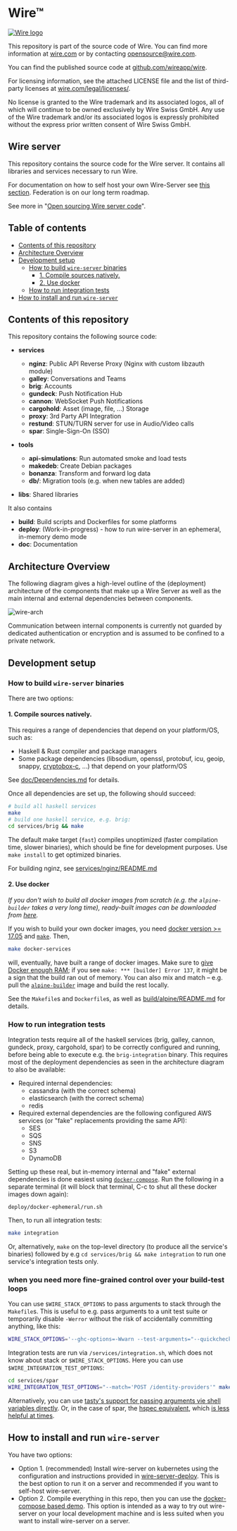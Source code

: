 # Wire™

[![Wire logo](https://github.com/wireapp/wire/blob/master/assets/header-small.png?raw=true)](https://wire.com/jobs/)

This repository is part of the source code of Wire. You can find more information at [wire.com](https://wire.com) or by contacting opensource@wire.com.

You can find the published source code at [github.com/wireapp/wire](https://github.com/wireapp/wire).

For licensing information, see the attached LICENSE file and the list of third-party licenses at [wire.com/legal/licenses/](https://wire.com/legal/licenses/).

No license is granted to the Wire trademark and its associated logos, all of which will continue to be owned exclusively by Wire Swiss GmbH. Any use of the Wire trademark and/or its associated logos is expressly prohibited without the express prior written consent of Wire Swiss GmbH.

## Wire server

This repository contains the source code for the Wire server. It contains all libraries and services necessary to run Wire.

For documentation on how to self host your own Wire-Server see [this section](#how-to-install-and-run-wire-server). Federation is on our long term roadmap.

See more in "[Open sourcing Wire server code](https://medium.com/@wireapp/open-sourcing-wire-server-code-ef7866a731d5)".

## Table of contents

<!-- vim-markdown-toc GFM -->

* [Contents of this repository](#contents-of-this-repository)
* [Architecture Overview](#architecture-overview)
* [Development setup](#development-setup)
    * [How to build `wire-server` binaries](#how-to-build-wire-server-binaries)
        * [1. Compile sources natively.](#1-compile-sources-natively)
        * [2. Use docker](#2-use-docker)
    * [How to run integration tests](#how-to-run-integration-tests)
* [How to install and run `wire-server`](#how-to-install-and-run-wire-server)

<!-- vim-markdown-toc -->

## Contents of this repository

This repository contains the following source code:

- **services**
   - **nginz**: Public API Reverse Proxy (Nginx with custom libzauth module)
   - **galley**: Conversations and Teams
   - **brig**: Accounts
   - **gundeck**: Push Notification Hub
   - **cannon**: WebSocket Push Notifications
   - **cargohold**: Asset (image, file, ...) Storage
   - **proxy**: 3rd Party API Integration
   - **restund**: STUN/TURN server for use in Audio/Video calls
   - **spar**: Single-Sign-On (SSO)

- **tools**
   - **api-simulations**: Run automated smoke and load tests
   - **makedeb**: Create Debian packages
   - **bonanza**: Transform and forward log data
   - **db/**: Migration tools (e.g. when new tables are added)

- **libs**: Shared libraries

It also contains

- **build**: Build scripts and Dockerfiles for some platforms
- **deploy**: (Work-in-progress) - how to run wire-server in an ephemeral, in-memory demo mode
- **doc**: Documentation

## Architecture Overview

The following diagram gives a high-level outline of the (deployment) architecture
of the components that make up a Wire Server as well as the main internal and
external dependencies between components.

![wire-arch](doc/arch/wire-arch-2.png)

Communication between internal components is currently not guarded by
dedicated authentication or encryption and is assumed to be confined to a
private network.

## Development setup

### How to build `wire-server` binaries

There are two options:

#### 1. Compile sources natively.

This requires a range of dependencies that depend on your platform/OS, such as:

- Haskell & Rust compiler and package managers
- Some package dependencies (libsodium, openssl, protobuf, icu, geoip, snappy, [cryptobox-c](https://github.com/wireapp/cryptobox-c), ...) that depend on your platform/OS

See [doc/Dependencies.md](doc/Dependencies.md) for details.

Once all dependencies are set up, the following should succeed:

```bash
# build all haskell services
make
# build one haskell service, e.g. brig:
cd services/brig && make
```

The default make target (`fast`) compiles unoptimized (faster compilation time, slower binaries), which should be fine for development purposes. Use `make install` to get optimized binaries.

For building nginz, see [services/nginz/README.md](services/nginz/README.md)

#### 2. Use docker

*If you don't wish to build all docker images from scratch (e.g. the `alpine-builder` takes a very long time), ready-built images can be downloaded from [here](https://quay.io/organization/wire).*

If you wish to build your own docker images, you need [docker version >= 17.05](https://www.docker.com/) and [`make`](https://www.gnu.org/software/make/). Then,

```bash
make docker-services
```

will, eventually, have built a range of docker images. Make sure to [give Docker enough RAM](https://github.com/wireapp/wire-server/issues/562); if you see `make: *** [builder] Error 137`, it might be a sign that the build ran out of memory. You can also mix and match – e.g. pull the [`alpine-builder`](https://quay.io/repository/wire/alpine-builder?tab=tags) image and build the rest locally.

See the `Makefile`s and `Dockerfile`s, as well as [build/alpine/README.md](build/alpine/README.md) for details.

### How to run integration tests

Integration tests require all of the haskell services (brig, galley, cannon, gundeck, proxy, cargohold, spar) to be correctly configured and running, before being able to execute e.g. the `brig-integration` binary. This requires most of the deployment dependencies as seen in the architecture diagram to also be available:

- Required internal dependencies:
    - cassandra (with the correct schema)
    - elasticsearch (with the correct schema)
    - redis
- Required external dependencies are the following configured AWS services (or "fake" replacements providing the same API):
    - SES
    - SQS
    - SNS
    - S3
    - DynamoDB

Setting up these real, but in-memory internal and "fake" external dependencies is done easiest using [`docker-compose`](https://docs.docker.com/compose/install/). Run the following in a separate terminal (it will block that terminal, C-c to shut all these docker images down again):

```
deploy/docker-ephemeral/run.sh
```

Then, to run all integration tests:

```bash
make integration
```

Or, alternatively, `make` on the top-level directory (to produce all the service's binaries) followed by e.g `cd services/brig && make integration` to run one service's integration tests only.

### when you need more fine-grained control over your build-test loops

You can use `$WIRE_STACK_OPTIONS` to pass arguments to stack through the `Makefile`s.  This is useful to e.g. pass arguments to a unit test suite or temporarily disable `-Werror` without the risk of accidentally committing anything, like this:

```bash
WIRE_STACK_OPTIONS='--ghc-options=-Wwarn --test-arguments="--quickcheck-tests=19919 --quickcheck-replay=651712"' make -C services/gundeck
```

Integration tests are run via `/services/integration.sh`, which does not know about stack or `$WIRE_STACK_OPTIONS`.  Here you can use `$WIRE_INTEGRATION_TEST_OPTIONS`:

```bash
cd services/spar
WIRE_INTEGRATION_TEST_OPTIONS="--match='POST /identity-providers'" make i
```

Alternatively, you can use [tasty's support for passing arguments vie shell variables directly](https://github.com/feuerbach/tasty#runtime).  Or, in the case of spar, the [hspec equivalent](https://hspec.github.io/options.html#specifying-options-through-an-environment-variable), which [is less helpful at times](https://github.com/hspec/hspec/issues/335).

## How to install and run `wire-server`

You have two options:

* Option 1. (recommended) Install wire-server on kubernetes using the configuration and instructions provided in [wire-server-deploy](https://github.com/wireapp/wire-server-deploy). This is the best option to run it on a server and recommended if you want to self-host wire-server.
* Option 2. Compile everything in this repo, then you can use the [docker-compose based demo](deploy/services-demo/README.md). This option is intended as a way to try out wire-server on your local development machine and is less suited when you want to install wire-server on a server.
